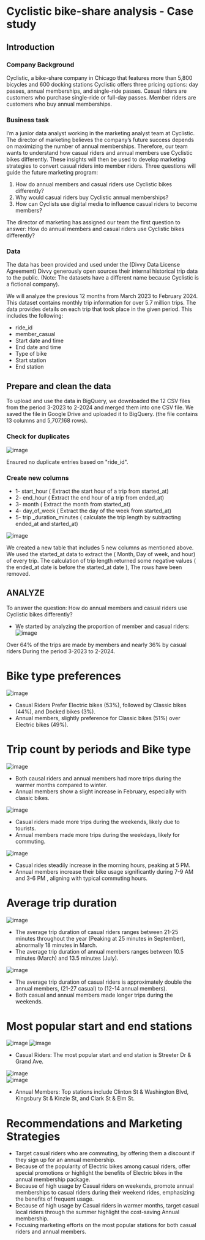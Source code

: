 # Cyclistic bike-share analysis - Case study

## Introduction

### Company Background

Cyclistic, a bike-share company in Chicago that features more than 5,800 bicycles and 600 docking stations
Cyclistic offers three pricing options: day passes, annual memberships, and single-ride passes. Casual riders are customers who purchase single-ride or full-day passes. Member riders are customers who buy annual memberships.

### Business task
I’m a junior data analyst working in the marketing analyst team at Cyclistic. The director of marketing believes the company’s future success depends on maximizing the number of annual memberships. Therefore, our team wants to understand how casual riders and annual members use Cyclistic bikes differently. 
These insights will then be used to develop marketing strategies to convert casual riders into member riders. 
Three questions will guide the future marketing program:

1. How do annual members and casual riders use Cyclistic bikes differently?
2. Why would casual riders buy Cyclistic annual memberships? 
3. How can Cyclists use digital media to influence casual riders to become members? 

The director of marketing has assigned our team the first question to answer: How do annual members and casual riders use Cyclistic bikes differently?

 ### Data

The data has been provided and used under the (Divvy Data License Agreement) Divvy generously open sources their internal historical trip data to the public. (Note: The datasets have a different name because Cyclistic is a fictional company).

We will analyze the previous 12 months from March 2023 to February 2024. 
This dataset contains monthly trip information for over 5.7 million trips.
The data provides details on each trip that took place in the given period. This includes the following:
- ride_id
- member_casual
- Start date and time
- End date and time
- Type of bike
- Start station
- End station

## Prepare and clean the data 

To upload and use the data in BigQuery, we downloaded the 12 CSV files from the period 3-2023 to 2-2024 and merged them into one CSV file. We saved the file in Google Drive and uploaded it to BigQuery. (the file contains 13 columns and 5,707,168 rows).

### Check for duplicates

![image](https://github.com/Nizar2804/Cyclistic-/blob/c758b3ab33fbfba038fb19666b36a4100ef33e63/images/duplicate%20check.png)

Ensured no duplicate entries based on "ride_id".

### Create new columns

- 1- start_hour ( Extract the start hour of a trip from started_at)
- 2- end_hour ( Extract the end hour of a trip from ended_at)
- 3- month ( Extract the month from started_at)
- 4- day_of_week ( Extract the day of the week from started_at)
- 5- trip _duration_minutes ( calculate the trip length by subtracting ended_at and started_at)

![image](https://github.com/Nizar2804/Cyclistic-/blob/c758b3ab33fbfba038fb19666b36a4100ef33e63/images/clean%20data.png)


We created a new table that includes 5 new columns as mentioned above. 
We used the started_at data to extract the ( Month, Day of week, and hour)  of every trip. 
The calculation of trip length returned some negative values ( the ended_at date is before the started_at date ), The rows have been removed. 


 ## ANALYZE

To answer the question: How do annual members and casual riders use Cyclistic bikes differently? 
- We started by analyzing the proportion of member and casual riders: 
![image](https://github.com/Nizar2804/Cyclistic-/blob/c758b3ab33fbfba038fb19666b36a4100ef33e63/images/Total%20trips%20by%20customer%20type%20.png)

Over 64% of the trips are made by members and nearly 36% by casual riders During the period 3-2023 to 2-2024.


# Bike type preferences 
![image](https://github.com/Nizar2804/Cyclistic-/blob/c758b3ab33fbfba038fb19666b36a4100ef33e63/images/Trips%20by%20Customer%20and%20Bike%20type%20.png)

- Casual Riders Prefer Electric bikes (53%), followed by Classic bikes (44%), and 
  Docked bikes (3%). 
- Annual members, slightly preference for Classic bikes (51%) over Electric bikes 
  (49%).



# Trip count by periods and Bike type

![image](https://github.com/Nizar2804/Cyclistic-/blob/6323088c422bdf98c7f68b48ed9ea77bc9a57171/images/trips%20bu%20months%20and%20bike%20type.png)			
- Both causal riders and annual members had more trips during the warmer months compared to winter.
- Annual members show a slight increase in February, especially with classic bikes.


   
![image](https://github.com/Nizar2804/Cyclistic-/blob/6323088c422bdf98c7f68b48ed9ea77bc9a57171/images/trips%20by%20dow%20and%20bike%20type.png)		

- Casual riders made more trips during the weekends, likely due to tourists. 
- Annual members made more trips during the weekdays, likely for commuting.
  
![image](https://github.com/Nizar2804/Cyclistic-/blob/6323088c422bdf98c7f68b48ed9ea77bc9a57171/images/trips%20by%20hour%20and%20biketype.png)									
- Casual rides steadily increase in the morning hours, peaking at 5 PM.
- Annual members increase their bike usage significantly during 7-9 AM and 3-6 PM , aligning with typical commuting hours.

# Average trip duration

![image](https://github.com/Nizar2804/Cyclistic-/blob/cdf649bdad4e733f7800e5d72b8a2e4d88b53819/images/avg%20by%20months.png)

- The average trip duration of casual riders ranges between 21-25 minutes throughout the year (Peaking at 25 minutes in September), abnormally 18 minutes in March. 
- The average trip duration of annual members ranges between 10.5 minutes (March) and 13.5 minutes (July). 

![image](https://github.com/Nizar2804/Cyclistic-/blob/0c54dcde991772a7c3fb9b014a8d0e61200d4b4e/images/avg%20trip%20duration%20by%20dow.png)
- The average trip duration of casual riders is approximately double the annual members, (21-27 casual) to (12-14 annual members). 
- Both casual and annual members made longer trips during the weekends.

# Most popular start and end stations

![image](https://github.com/Nizar2804/Cyclistic-/blob/22c7e7b35a9464bbe26db76a8b984bc990188435/images/top%2010%20start%20stations%20-%20casual.png)
![image](https://github.com/Nizar2804/Cyclistic-/blob/22c7e7b35a9464bbe26db76a8b984bc990188435/images/top%2010%20end%20station%20-casual.png)
- Casual Riders: The most popular start and end station is Streeter Dr & Grand Ave.

![image](https://github.com/Nizar2804/Cyclistic-/blob/22c7e7b35a9464bbe26db76a8b984bc990188435/images/top%2010%20start%20station%20-%20member.png)																
![image](https://github.com/Nizar2804/Cyclistic-/blob/22c7e7b35a9464bbe26db76a8b984bc990188435/images/top%2010%20end%20station%20-%20members.png)
- Annual Members: Top stations include Clinton St & Washington Blvd, Kingsbury St & Kinzie St, and Clark St & Elm St.




# Recommendations and Marketing Strategies

- Target casual riders who are commuting, by offering them a discount if they sign up for an annual membership.
- Because of the popularity of Electric bikes among casual riders, offer special promotions or highlight the benefits of Electric bikes in 
  the annual membership package.
- Because of high usage by Casual riders on weekends, promote annual memberships to casual riders during their weekend rides, emphasizing 
  the benefits of frequent usage.
- Because of high usage by Casual riders in warmer months, target casual local riders through the summer highlight the cost-saving Annual 
  membership.
- Focusing marketing efforts on the most popular stations for both casual riders and annual members.









                      
